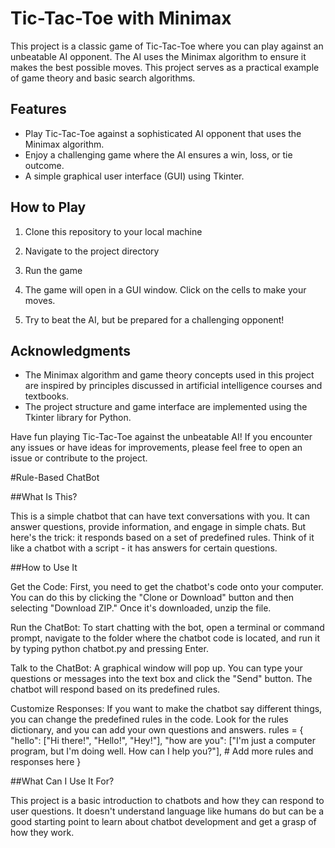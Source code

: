 # Tic-Tac-Toe with Minimax

This project is a classic game of Tic-Tac-Toe where you can play against an unbeatable AI opponent. The AI uses the Minimax algorithm to ensure it makes the best possible moves. This project serves as a practical example of game theory and basic search algorithms.

## Features

- Play Tic-Tac-Toe against a sophisticated AI opponent that uses the Minimax algorithm.
- Enjoy a challenging game where the AI ensures a win, loss, or tie outcome.
- A simple graphical user interface (GUI) using Tkinter.

## How to Play

1. Clone this repository to your local machine
2. Navigate to the project directory
3. Run the game 
4. The game will open in a GUI window. Click on the cells to make your moves.

5. Try to beat the AI, but be prepared for a challenging opponent!

## Acknowledgments

- The Minimax algorithm and game theory concepts used in this project are inspired by principles discussed in artificial intelligence courses and textbooks.
- The project structure and game interface are implemented using the Tkinter library for Python.

Have fun playing Tic-Tac-Toe against the unbeatable AI! If you encounter any issues or have ideas for improvements, please feel free to open an issue or contribute to the project.

#Rule-Based ChatBot

##What Is This?

This is a simple chatbot that can have text conversations with you. It can answer questions, provide information, and engage in simple chats. But here's the trick: it responds based on a set of predefined rules. Think of it like a chatbot with a script - it has answers for certain questions.

##How to Use It

Get the Code: First, you need to get the chatbot's code onto your computer. You can do this by clicking the "Clone or Download" button and then selecting "Download ZIP." Once it's downloaded, unzip the file.

Run the ChatBot: To start chatting with the bot, open a terminal or command prompt, navigate to the folder where the chatbot code is located, and run it by typing python chatbot.py and pressing Enter.

Talk to the ChatBot: A graphical window will pop up. You can type your questions or messages into the text box and click the "Send" button. The chatbot will respond based on its predefined rules.

Customize Responses: If you want to make the chatbot say different things, you can change the predefined rules in the code. Look for the rules dictionary, and you can add your own questions and answers.
rules = {
    "hello": ["Hi there!", "Hello!", "Hey!"],
    "how are you": ["I'm just a computer program, but I'm doing well. How can I help you?"],
    # Add more rules and responses here
}

##What Can I Use It For?

This project is a basic introduction to chatbots and how they can respond to user questions. It doesn't understand language like humans do but can be a good starting point to learn about chatbot development and get a grasp of how they work.
